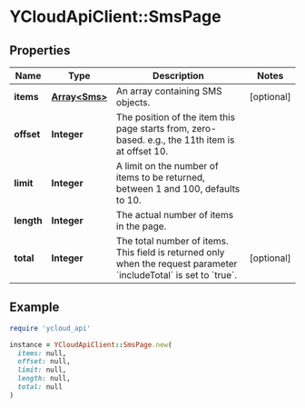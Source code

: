 # YCloudApiClient::SmsPage

## Properties

| Name | Type | Description | Notes |
| ---- | ---- | ----------- | ----- |
| **items** | [**Array&lt;Sms&gt;**](Sms.md) | An array containing SMS objects. | [optional] |
| **offset** | **Integer** | The position of the item this page starts from, zero-based. e.g., the 11th item is at offset 10. |  |
| **limit** | **Integer** | A limit on the number of items to be returned, between 1 and 100, defaults to 10. |  |
| **length** | **Integer** | The actual number of items in the page. |  |
| **total** | **Integer** | The total number of items. This field is returned only when the request parameter &#x60;includeTotal&#x60; is set to &#x60;true&#x60;. | [optional] |

## Example

```ruby
require 'ycloud_api'

instance = YCloudApiClient::SmsPage.new(
  items: null,
  offset: null,
  limit: null,
  length: null,
  total: null
)
```

